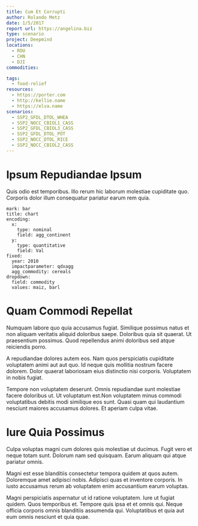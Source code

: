 ```yaml
---
title: Cum Et Corrupti
author: Rolando Metz
date: 1/5/2017
report url: https://angelina.biz
type: scenario
project: Deepmind
locations:
  - ROU
  - CHN
  - DJI
commodities:

tags:
  - food-relief
resources:
  - https://porter.com
  - http://kellie.name
  - https://elva.name
scenarios:
  - SSP2_GFDL_DTOL_WHEA
  - SSP2_NOCC_CBIOL1_CASS
  - SSP2_GFDL_CBIOL3_CASS
  - SSP2_GFDL_DTOL_POT
  - SSP2_NOCC_DTOL_RICE
  - SSP2_NOCC_CBIOL2_CASS
---
```

# Ipsum Repudiandae Ipsum
Quis odio est temporibus. Illo rerum hic laborum molestiae cupiditate quo. Corporis dolor illum consequatur pariatur earum rem quia.

```vis
mark: bar
title: chart
encoding:
  x:
    type: nominal
    field: agg_continent
  y:
    type: quantitative
    field: Val
fixed:
  year: 2010
  impactparameter: qdxagg
  agg_commodity: cereals
dropdown:
  field: commodity
  values: maiz, barl
```

# Quam Commodi Repellat
Numquam labore quo quia accusamus fugiat. Similique possimus natus et non aliquam veritatis aliquid doloribus saepe. Doloribus quia sit quaerat. Ut praesentium possimus. Quod repellendus animi doloribus sed atque reiciendis porro.
 A repudiandae dolores autem eos. Nam quos perspiciatis cupiditate voluptatem animi aut aut quo. Id neque quis mollitia nostrum facere dolorem. Dolor quaerat laboriosam eius distinctio nisi corporis. Voluptatem in nobis fugiat.
 Tempore non voluptatem deserunt. Omnis repudiandae sunt molestiae facere doloribus ut. Ut voluptatum est.Non voluptatem minus commodi voluptatibus debitis modi similique eos sunt. Quasi quam qui laudantium nesciunt maiores accusamus dolores. Et aperiam culpa vitae.

# Iure Quia Possimus
Culpa voluptas magni cum dolores quis molestiae ut ducimus. Fugit vero et neque totam sunt. Dolorum nam sed quisquam. Earum aliquam qui atque pariatur omnis.
 Magni est esse blanditiis consectetur tempora quidem at quos autem. Doloremque amet adipisci nobis. Adipisci quas et inventore corporis. In iusto accusamus rerum ab voluptatem enim accusantium earum voluptas.
 Magni perspiciatis aspernatur ut id ratione voluptatem. Iure ut fugiat quidem. Quos temporibus et. Tempore quis ipsa et et omnis qui. Neque officia corporis omnis blanditiis assumenda qui. Voluptatibus et quia aut eum omnis nesciunt et quia quae.
